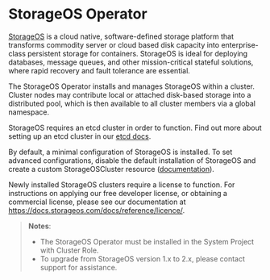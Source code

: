 # StorageOS Operator

[StorageOS](https://storageos.com) is a cloud native, software-defined storage
platform that transforms commodity server or cloud based disk capacity into
enterprise-class persistent storage for containers. StorageOS is ideal for
deploying databases, message queues, and other mission-critical stateful
solutions, where rapid recovery and fault tolerance are essential.

The StorageOS Operator installs and manages StorageOS within a cluster.
Cluster nodes may contribute local or attached disk-based storage into a
distributed pool, which is then available to all cluster members via a
global namespace.

StorageOS requires an etcd cluster in order to function. Find out more about
setting up an etcd cluster in our [etcd
docs](https://docs.storageos.com/docs/prerequisites/etcd/).

By default, a minimal configuration of StorageOS is installed. To set advanced
configurations, disable the default installation of StorageOS and create a
custom StorageOSCluster resource
([documentation](https://docs.storageos.com/docs/reference/cluster-operator/examples)).

Newly installed StorageOS clusters require a license to function. For
instructions on applying our free developer license, or obtaining a commercial
license, please see our documentation at
https://docs.storageos.com/docs/reference/licence/.

> **Notes**:
> - The StorageOS Operator must be installed in the System Project with Cluster
> Role.
> - To upgrade from StorageOS version 1.x to 2.x, please contact support
> for assistance.
